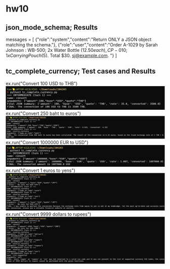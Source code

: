 # hw10
## json_mode_schema; Results
messages = [
  {"role":"system","content":"Return ONLY a JSON object matching the schema."},
  {"role":"user","content":"Order A-1029 by Sarah Johnson : WB-500; 2x Water Bottle ($12.50 each), CP-010; 1x Carrying Pouch ($5). Total $30. sj@example.com. "}
]
## tc_complete_currency; Test cases and Results
ex.run("Convert 100 USD to THB")
![USD to THB](screenshots/1.png)
ex.run("Convert 250 baht to euros")
![baht to euros](screenshots/2.png)
ex.run("Convert 1000000 EUR to USD")
![EUR to USD](screenshots/3.png)
ex.run("Convert 1 euros to yens")
![euros to yens](screenshots/4.png)
ex.run("Convert 9999 dollars to rupees")
![dollars to rupees](screenshots/5.png)

